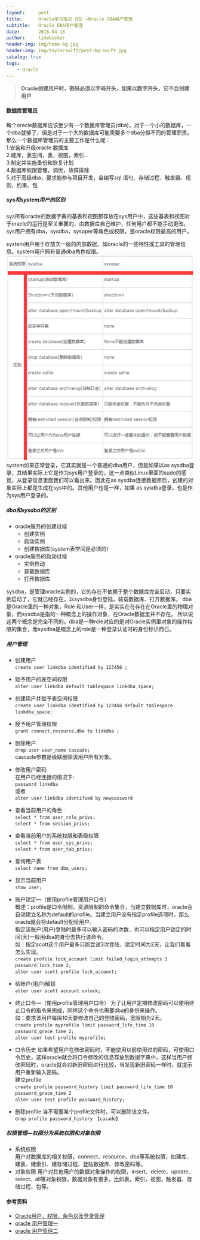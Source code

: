 ```yaml
---
layout:     post
title:      Oracle学习笔记（四）—Oracle DBA用户管理
subtitle:   Oracle DBA用户管理
date:       2018-04-18
author:     timebusker
header-img: img/home-bg.jpg
header-img: img/taylorswift/post-bg-swift.jpg
catalog: true
tags:
    - Oracle
---
```


> **Oracle创建用户时，密码必须以字母开头，如果以数字开头，它不会创建用户**  

#### 数据库管理员    
每个oracle数据库应该至少有一个数据库管理员(dba)，对于一个小的数据库，一个dba就够了，但是对于一个大的数据库可能需要多个dba分担不同的管理职责。那么一个数据库管理员的主要工作是什么呢：   
  1.安装和升级oracle 数据库   
  2.建库，表空间，表，视图，索引…   
  3.制定并实施备份和恢复计划   
  4.数据库权限管理，调优，故障排除   
  5.对于高级dba，要求能参与项目开发，会编写sql 语句、存储过程、触发器、规则、约束、包   

##### sys和system用户的区别 
sys所有oracle的数据字典的基表和视图都存放在sys用户中，这些基表和视图对于oracle的运行是至关重要的，由数据库自己维护，任何用户都不能手动更改。sys用户拥有dba，sysdba，sysoper等角色或权限，是oracle权限最高的用户。   

system用户用于存放次一级的内部数据，如oracle的一些特性或工具的管理信息。system用户拥有普通dba角色权限。   
![image](https://raw.githubusercontent.com/timebusker/timebusker.github.io/master/img/oracle/2018041800/1.png?raw=true)  
system如果正常登录，它其实就是一个普通的dba用户，但是如果以as sysdba登录，其结果实际上它是作为sys用户登录的，这一点类似Linux里面的sudo的感觉，从登录信息里面我们可以看出来。因此在as sysdba连接数据库后，创建的对象实际上都是生成在sys中的。其他用户也是一样，如果 as sysdba登录，也是作为sys用户登录的。  

##### dba和sysdba的区别
- oracle服务的创建过程
  + 创建实例
  + 启动实例
  + 创建数据库(system表空间是必须的)
- oracle服务的启动过程  
  + 实例启动
  + 装载数据库
  + 打开数据库

sysdba，是管理oracle实例的，它的存在不依赖于整个数据库完全启动，只要实例启动了，它就已经存在，以sysdba身份登陆，装载数据库、打开数据库。
dba是Oracle里的一种对象，Role 和User一样，是实实在在存在在Oracle里的物理对象，而sysdba是指的一种概念上的操作对象，在Oracle数据里并不存在。
所以说这两个概念是完全不同的。dba是一种role对应的是对Oracle实例里对象的操作权限的集合，而sysdba是概念上的role是一种登录认证时的身份标识而已。 

##### 用户管理 
- 创建用户   
`create user linkdba identified by 123456 ;`

- 赋予用户的表空间权限  
`alter user linkdba default tablespace linkdba_space;`

- 创建用户并赋予表空间权限  
`create user linkdba identified by 123456 default tablespace linkdba_space;`

- 授予用户管理权限  
`grant connect,resource,dba to linkdba ;`

- 删除用户   
`drop user user_name cascade;`    
cascade参数是级联删除该用户所有对象。  

- 修改用户密码    
在用户已经连接的情况下:    
`password linkdba`    
或者   
`alter user linkdba identified by newpassword`  

- 查看当前用户的角色   
`select * from user_role_privs;`   
`select * from session_privs;`    

- 查看当前用户的系统权限和表级权限    
`select * from user_sys_privs;`   
`select * from user_tab_privs;`    

- 查询用户表  
`select name from dba_users;`  

- 显示当前用户    
`show user;`  

- 账户锁定—（使用profile管理用户口令）  
概述：profile是口令限制，资源限制的命令集合，当建立数据库时，oracle会自动建立名称为default的profile。当建立用户没有指定profile选项时，那么oracle就会将default分配给用户。    
指定该账户(用户)登陆时最多可以输入密码的次数，也可以指定用户锁定的时间(天)一般用dba的身份去执行该命令。  
如：指定scott这个用户最多只能尝试3次登陆，锁定时间为2天，让我们看看怎么实现。      
`create profile lock_account limit failed_login_attempts 3 password_lock_time 2;`     
`alter user scott profile lock_account;`

- 给账户(用户)解锁   
`alter user scott account unlock;` 

- 终止口令—（使用profile管理用户口令） 
为了让用户定期修改密码可以使用终止口令的指令来完成，同样这个命令也需要dba的身份来操作。  
如：要求该用户每隔10天要修改自己的登陆密码，宽限期为2天。  
`create profile myprofile limit password_life_time 10 password_grace_time 2;`   
`alter user test profile myprofile;`  

- 口令历史
如果希望用户在修改密码时，不能使用以前使用过的密码，可使用口令历史，这样oracle就会将口令修改的信息存放到数据字典中，这样当用户修改密码时，oracle就会对新旧密码进行比较，当发现新旧密码一样时，就提示用户重新输入密码。  
建立profile   
`create profile password_history limit password_life_time 10 password_grace_time 2 `  
`alter user test profile password_history;`

- 删除profile 
当不需要某个profile文件时，可以删除该文件。  
`drop profile password_history 【casade】`  


##### 权限管理—权限分为系统权限和对象权限  
- 系统权限  
用户对数据库的相关权限，connect、resource、dba等系统权限，如建库、建表、建索引、建存储过程、登陆数据库、修改密码等。  
- 对象权限 
用户对其他用户的数据对象操作的权限，insert、delete、update、select、all等对象权限，数据对象有很多，比如表，索引，视图，触发器、存储过程、包等。 


#### 参考资料  
- [Oracle用户，权限，角色以及登录管理](https://www.cnblogs.com/zangdalei/p/5483695.html)
- [oracle 用户管理一](http://www.cnblogs.com/linjiqin/archive/2012/01/31/2332616.html)
- [oracle 用户管理二](http://www.cnblogs.com/linjiqin/archive/2012/01/31/2333982.html)

